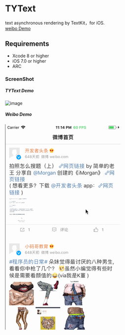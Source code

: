 # TYText
text asynchronous rendering by TextKit，for iOS.<br>
[weibo Demo](https://github.com/12207480/WeiboDemo)

## Requirements
* Xcode 8 or higher
* iOS 7.0 or higher
* ARC

### ScreenShot

##### TYText Demo
![image](https://github.com/12207480/TYText/blob/master/ScreenShot/TYTextDemo1.gif)

##### Weibo Demo
![image](https://github.com/12207480/TYText/blob/master/ScreenShot/WeiBoDemo1.gif)
